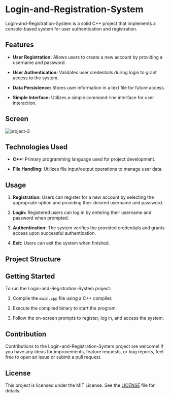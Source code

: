 # Login-and-Registration-System

Login-and-Registration-System is a solid C++ project that implements a console-based system for user authentication and registration.

## Features

- **User Registration:** Allows users to create a new account by providing a username and password.
  
- **User Authentication:** Validates user credentials during login to grant access to the system.
  
- **Data Persistence:** Stores user information in a text file for future access.
  
- **Simple Interface:** Utilizes a simple command-line interface for user interaction.

## Screen 
![project-3](https://github.com/Rahuljoshi07/-Login-and-Registration-System/assets/86591216/1170de78-d688-439c-8dff-ec49bde6556c)



## Technologies Used

- **C++:** Primary programming language used for project development.
  
- **File Handling:** Utilizes file input/output operations to manage user data.

## Usage

1. **Registration:** Users can register for a new account by selecting the appropriate option and providing their desired username and password.
  
2. **Login:** Registered users can log in by entering their username and password when prompted.
  
3. **Authentication:** The system verifies the provided credentials and grants access upon successful authentication.
  
4. **Exit:** Users can exit the system when finished.

## Project Structure
## Getting Started

To run the Login-and-Registration-System project:

1. Compile the `main.cpp` file using a C++ compiler.
  
2. Execute the compiled binary to start the program.

3. Follow the on-screen prompts to register, log in, and access the system.

## Contribution

Contributions to the Login-and-Registration-System project are welcome! If you have any ideas for improvements, feature requests, or bug reports, feel free to open an issue or submit a pull request.

## License

This project is licensed under the MIT License. See the [LICENSE](LICENSE) file for details.


